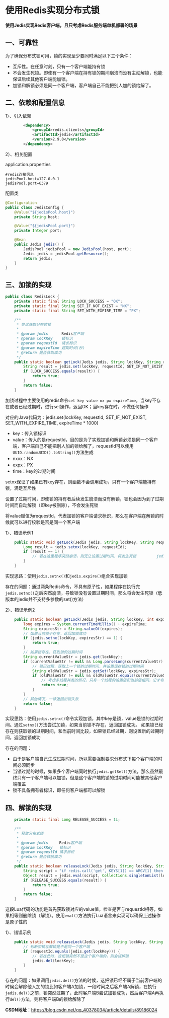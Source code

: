 # 使用Redis实现分布式锁
**使用Jedis实现Redis客户端，且只考虑Redis服务端单机部署的场景** 

## 一、可靠性

为了确保分布式锁可用，锁的实现至少要同时满足以下三个条件：

- 互斥性。在任意时刻，只有一个客户端能持有锁
- 不会发生死锁。即使有一个客户端在持有锁的期间崩溃而没有主动解锁，也能保证后续其他客户端能加锁。
- 加锁和解锁必须是同一个客户端，客户端自己不能把别人加的锁给解了。



## 二、依赖和配置信息

1）、引入依赖

```xml
        <dependency>
            <groupId>redis.clients</groupId>
            <artifactId>jedis</artifactId>
            <version>2.9.0</version>
        </dependency>
```

2）、相关配置

application.properties

```properties
#redis连接信息
jedisPool.host=127.0.0.1
jedisPool.port=6379
```

配置类

```java
@Configuration
public class JedisConfig {
    @Value("${jedisPool.host}")
    private String host;

    @Value("${jedisPool.port}")
    private Integer port;

    @Bean
    public Jedis jedis() {
        JedisPool jedisPool = new JedisPool(host, port);
        Jedis jedis = jedisPool.getResource();
        return jedis;
    }
}
```



## 三、加锁的实现

```java
public class RedisLock {
    private static final String LOCK_SUCCESS = "OK";
    private static final String SET_IF_NOT_EXIST = "NX";
    private static final String SET_WITH_EXPIRE_TIME = "PX";

    /**
     * 尝试获取分布式锁
     *
     * @param jedis      Redis客户端
     * @param lockKey    锁标识
     * @param requestId  请求标识
     * @param expireTime 超期时间(秒)
     * @return 是否获取成功
     */
    public static boolean getLock(Jedis jedis, String lockKey, String requestId, int expireTime) {
        String result = jedis.set(lockKey, requestId, SET_IF_NOT_EXIST, SET_WITH_EXPIRE_TIME, expireTime * 1000);
        if (LOCK_SUCCESS.equals(result)) {
            return true;
        }
        return false;
    }
```

加锁过程中主要使用的redis命令`set key value nx px expireTime`，当key不存在或者已经过期时，进行set操作，返回OK；当key存在时，不做任何操作

对应的Java代码为：jedis.set(lockKey, requestId, SET_IF_NOT_EXIST, SET_WITH_EXPIRE_TIME, expireTime * 1000)

- key：传入锁标识
- value：传入的是requestId，目的是为了实现加锁和解锁必须是同一个客户端，客户端自己不能把别人加的锁给解了，requestId可以使用`UUID.randomUUID().toString()`方法生成
- nxxx：NX
- expx：PX
- time：key的过期时间

setnx保证了如果已有key存在，则函数不会调用成功，只有一个客户端能持有锁，满足互斥性

设置了过期时间，即使锁的持有者后续发生崩溃而没有解锁，锁也会因为到了过期时间而自动解锁（即key被删除），不会发生死锁

将value赋值为requestId，代表加锁的客户端请求标识，那么在客户端在解锁的时候就可以进行校验是否是同一个客户端

1）、错误示例1

```java
    public static void getLock(Jedis jedis, String lockKey, String requestId, int expireTime) {
        Long result = jedis.setnx(lockKey, requestId);
        if (result == 1) {
            // 若在这里程序突然崩溃，则无法设置过期时间，将发生死锁         jedis.expire(lockKey, expireTime);
        }
    }
```

实现思路：使用`jedis.setnx()`和`jedis.expire()`组合实现加锁

存在的问题：通过两条Redis命令，不具有原子性，如果程序在执行完`jedis.setnx()`之后突然崩溃，导致锁没有设置过期时间，那么将会发生死锁（低版本的jedis并不支持多参数的set()方法）

2）、错误示例2

```java
    public static boolean getLock(Jedis jedis, String lockKey, int expireTime) {
        long expires = System.currentTimeMillis() + expireTime;
        String expiresStr = String.valueOf(expires);
        // 如果当前锁不存在，返回加锁成功
        if (jedis.setnx(lockKey, expiresStr) == 1) {
            return true;
        }
        // 如果锁存在，获取锁的过期时间
        String currentValueStr = jedis.get(lockKey);
        if (currentValueStr != null && Long.parseLong(currentValueStr) < System.currentTimeMillis()) {
            // 锁已过期，获取上一个锁的过期时间，并设置现在锁的过期时间
            String oldValueStr = jedis.getSet(lockKey, expiresStr);
            if (oldValueStr != null && oldValueStr.equals(currentValueStr)) {
                // 考虑多线程并发的情况，只有一个线程的设置值和当前值相同，它才有权利加锁
                return true;
            }
        }
        // 其他情况，一律返回加锁失败
        return false;
    }
```

实现思路：使用`jedis.setnx()`命令实现加锁，其中key是锁，value是锁的过期时间。通过`setnx()`方法尝试加锁，如果当前锁不存在，返回加锁成功。 如果锁已经存在则获取锁的过期时间，和当前时间比较，如果锁已经过期，则设置新的过期时间，返回加锁成功

存在的问题： 

- 由于是客户端自己生成过期时间，所以需要强制要求分布式下每个客户端的时间必须同步
- 当锁过期的时候，如果多个客户端同时执行`jedis.getSet()`方法，那么虽然最终只有一个客户端可以加锁，但是这个客户端的锁的过期时间可能被其他客户端覆盖
- 锁不具备拥有者标识，即任何客户端都可以解锁



## 四、解锁的实现

```java
    private static final Long RELEASE_SUCCESS = 1L;

    /**
     * 释放分布式锁
     *
     * @param jedis     Redis客户端
     * @param lockKey   锁标识
     * @param requestId 请求标识
     * @return 是否释放成功
     */
    public static boolean releaseLock(Jedis jedis, String lockKey, String requestId) {
        String script = "if redis.call('get', KEYS[1]) == ARGV[1] then return redis.call('del', KEYS[1]) else return 0 end";
        Object result = jedis.eval(script, Collections.singletonList(lockKey), Collections.singletonList(requestId));
        if (RELEASE_SUCCESS.equals(result)) {
            return true;
        }
        return false;
    }
```

这段Lua代码的功能是首先获取锁对应的value值，检查是否与requestId相等，如果相等则删除锁（解锁）。使用`eval()`方法执行Lua语言来实现可以确保上述操作是原子性的

1）、错误示例

```java
    public static void releaseLock(Jedis jedis, String lockKey, String requestId) {
        // 判断加锁与解锁是不是同一个客户端
        if (requestId.equals(jedis.get(lockKey))) {
            // 若在此时，这把锁突然不是这个客户端的，则会误解锁
            jedis.del(lockKey);
        }
    }
```

存在的问题：如果调用`jedis.del()`方法的时候，这把锁已经不属于当前客户端的时候会解除他人加的锁比如客户端A加锁，一段时间之后客户端A解锁，在执行`jedis.del()`之前，锁突然过期了，此时客户端B尝试加锁成功，然后客户端A再执行`del()`方法，则将客户端B的锁给解除了

**CSDN地址**：https://blog.csdn.net/qq_40378034/article/details/89186024
